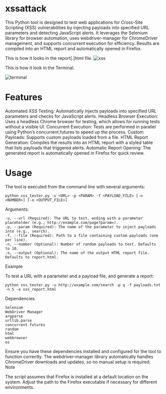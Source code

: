 # xssattack

This Python tool is designed to test web applications for Cross-Site Scripting (XSS) vulnerabilities by injecting payloads into specified URL parameters and detecting JavaScript alerts. It leverages the Selenium library for browser automation, uses webdriver-manager for ChromeDriver management, and supports concurrent execution for efficiency. Results are compiled into an HTML report and automatically opened in Firefox.

This is how it looks in the report[.]html file.
![xss](https://github.com/user-attachments/assets/495f36f8-01fe-434e-a01f-3a822c0c2dd0)

This is how it look in the Terminal.

![terminal](https://github.com/user-attachments/assets/c696b69d-6a34-45cd-a5ba-b6daa3d9f2d2)


# Features

Automated XSS Testing: Automatically injects payloads into specified URL parameters and checks for JavaScript alerts.
Headless Browser Execution: Uses a headless Chrome browser for testing, which allows for running tests without a visible UI.
Concurrent Execution: Tests are performed in parallel using Python’s concurrent.futures to speed up the process.
Custom Payloads: Supports custom payloads loaded from a file.
HTML Report Generation: Compiles the results into an HTML report with a styled table that lists payloads that triggered alerts.
Automatic Report Opening: The generated report is automatically opened in Firefox for quick review.

# Usage

The tool is executed from the command line with several arguments:

    python xss_tester.py -u <URL> -p <PARAM> -f <PAYLOAD_FILE> [-n <NUMBER>] [-o <OUTPUT_FILE>]
Arguments:

    -u, --url (Required): The URL to test, ending with a parameter placeholder (e.g., http://example.com/page?param=).
    -p, --param (Required): The name of the parameter to inject payloads into (e.g., search).
    -f, --file (Required): Path to a file containing custom payloads (one per line).
    -n, --number (Optional): Number of random payloads to test. Defaults to 10.
    -o, --output (Optional): The name of the output HTML report file. Defaults to report.html.

Example

To test a URL with a parameter and a payload file, and generate a report:

    python xss_tester.py -u http://example.com/search -p q -f payloads.txt -n 5 -o xss_report.html

Dependencies

    Selenium
    WebDriver Manager
    argparse
    urllib.parse
    concurrent.futures
    random
    html
    webbrowser
    os

Ensure you have these dependencies installed and configured for the tool to function correctly. The webdriver-manager library automatically handles ChromeDriver downloads and updates, so no manual setup is required.
Note

The script assumes that Firefox is installed at a default location on the system. Adjust the path to the Firefox executable if necessary for different environments.
